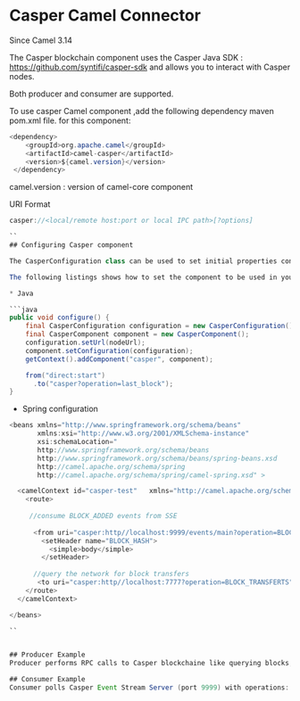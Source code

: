 # Casper Camel Connector
Since Camel 3.14

The Casper blockchain component uses the Casper Java SDK : https://github.com/syntifi/casper-sdk and allows you to interact with Casper nodes.

Both producer and consumer are supported.

To use casper Camel component ,add the following dependency maven pom.xml file. for this component:

```java
<dependency>
    <groupId>org.apache.camel</groupId>
    <artifactId>camel-casper</artifactId>
    <version>${camel.version}</version>
 </dependency>
```

camel.version  : version of camel-core   component

URI Format

```java
casper://<local/remote host:port or local IPC path>[?options]

``
## Configuring Casper component

The CasperConfiguration class can be used to set initial properties configuration to the component instead of passing it as query parameter. 

The following listings shows how to set the component to be used in your routes.

* Java

```java
public void configure() {
    final CasperConfiguration configuration = new CasperConfiguration();
    final CasperComponent component = new CasperComponent();
    configuration.setUrl(nodeUrl);
    component.setConfiguration(configuration);
    getContext().addComponent("casper", component);

    from("direct:start")
      .to("casper?operation=last_block");
}

```

* Spring configuration

```java
<beans xmlns="http://www.springframework.org/schema/beans"
       xmlns:xsi="http://www.w3.org/2001/XMLSchema-instance"
       xsi:schemaLocation="
       http://www.springframework.org/schema/beans 
       http://www.springframework.org/schema/beans/spring-beans.xsd
       http://camel.apache.org/schema/spring 
       http://camel.apache.org/schema/spring/camel-spring.xsd" >

  <camelContext id="casper-test"   xmlns="http://camel.apache.org/schema/spring">
    <route>
     
     //consume BLOCK_ADDED events from SSE
     
      <from uri="casper:http//localhost:9999/events/main?operation=BLOCK_ADDED"/>
        <setHeader name="BLOCK_HASH">
          <simple>body</simple>
        </setHeader>
     
      //query the network for block transfers 
       <to uri="casper:http//localhost:7777?operation=BLOCK_TRANSFERTS"/>
    </route>
  </camelContext>

</beans>

``


## Producer Example
Producer performs RPC calls to Casper blockchaine like querying blocks, deploys, accounts.

## Consumer Example
Consumer polls Casper Event Stream Server (port 9999) with operations: